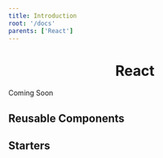 ```yaml
---
title: Introduction
root: '/docs'
parents: ['React']
---
```


<h1 align="center">
  React
</h1>

Coming Soon

## Reusable Components

## Starters
